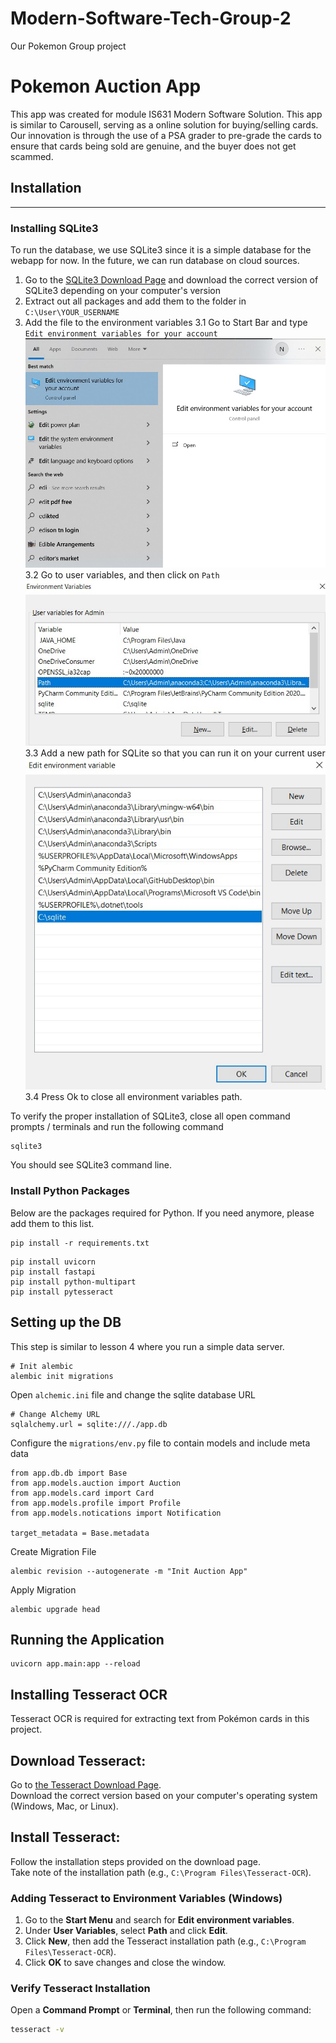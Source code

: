 # Modern-Software-Tech-Group-2

Our Pokemon Group project

# Pokemon Auction App

This app was created for module IS631 Modern Software Solution. This app is similar to Carousell, serving as a online solution for buying/selling cards. Our innovation is through the use of a PSA grader to pre-grade the cards to ensure that cards being sold are genuine, and the buyer does not get scammed.

## Installation

---

### Installing SQLite3

To run the database, we use SQLite3 since it is a simple database for the webapp for now. In the future, we can run database on cloud sources.

1. Go to the [SQLite3 Download Page](https://www.sqlite.org/download.html) and download the correct version of SQLite3 depending on your computer's version
2. Extract out all packages and add them to the folder in `C:\User\YOUR_USERNAME`
3. Add the file to the environment variables
   3.1 Go to Start Bar and type `Edit environment variables for your account` ![Environment Variables](docs/environment_variables.jpg)
   3.2 Go to user variables, and then click on `Path` ![Path](docs/user_variables.jpg)
   3.3 Add a new path for SQLite so that you can run it on your current user ![Add_Path](docs/add_sqlite.jpg)
   3.4 Press Ok to close all environment variables path.

To verify the proper installation of SQLite3, close all open command prompts / terminals and run the following command

```
sqlite3
```

You should see SQLite3 command line.

### Install Python Packages

Below are the packages required for Python. If you need anymore, please add them to this list.

```
pip install -r requirements.txt
```

```
pip install uvicorn
pip install fastapi
pip install python-multipart
pip install pytesseract
```

## Setting up the DB

This step is similar to lesson 4 where you run a simple data server.

```
# Init alembic
alembic init migrations
```

Open `alchemic.ini` file and change the sqlite database URL

```
# Change Alchemy URL
sqlalchemy.url = sqlite:///./app.db
```

Configure the `migrations/env.py` file to contain models and include meta data

```
from app.db.db import Base
from app.models.auction import Auction
from app.models.card import Card
from app.models.profile import Profile
from app.models.notications import Notification

target_metadata = Base.metadata
```

Create Migration File

```
alembic revision --autogenerate -m "Init Auction App"
```

Apply Migration

```
alembic upgrade head
```

## Running the Application

```
uvicorn app.main:app --reload
```

## Installing Tesseract OCR

Tesseract OCR is required for extracting text from Pokémon cards in this project.

## Download Tesseract:

Go to [the Tesseract Download Page](https://github.com/UB-Mannheim/tesseract/wiki).  
Download the correct version based on your computer's operating system (Windows, Mac, or Linux).

## Install Tesseract:

Follow the installation steps provided on the download page.  
Take note of the installation path (e.g., `C:\Program Files\Tesseract-OCR`).

### **Adding Tesseract to Environment Variables (Windows)**

1. Go to the **Start Menu** and search for **Edit environment variables**.
2. Under **User Variables**, select **Path** and click **Edit**.
3. Click **New**, then add the Tesseract installation path (e.g., `C:\Program Files\Tesseract-OCR`).
4. Click **OK** to save changes and close the window.

### **Verify Tesseract Installation**

Open a **Command Prompt** or **Terminal**, then run the following command:

```sh
tesseract -v
```
